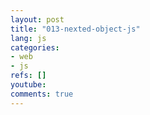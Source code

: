 ```yaml
---
layout: post
title: "013-nexted-object-js"
lang: js
categories:
- web
- js
refs: []
youtube: 
comments: true
---
```


